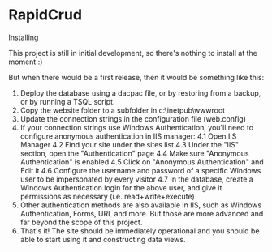 # RapidCrud

Installing

This project is still in initial development, so there's nothing to install at the moment :)

But when there would be a first release, then it would be something like this:

1. Deploy the database using a dacpac file, or by restoring from a backup, or by running a TSQL script.
2. Copy the website folder to a subfolder in c:\inetpub\wwwroot
3. Update the connection strings in the configuration file (web.config)
4. If your connection strings use Windows Authentication, you'll need to configure anonymous authentication in IIS manager:
  4.1 Open IIS Manager
  4.2 Find your site under the sites list
  4.3 Under the "IIS" section, open the "Authentication" page
  4.4 Make sure "Anonymous Authentication" is enabled
  4.5 Click on "Anonymous Authentication" and Edit it
  4.6 Configure the username and password of a specific Windows user to be impersonated by every visitor
  4.7 In the database, create a Windows Authentication login for the above user, and give it permissions as necessary (i.e. read+write+execute)
5. Other authentication methods are also available in IIS, such as Windows Authentication, Forms, URL and more. But those are more advanced and far beyond the scope of this project.
6. That's it! The site should be immediately operational and you should be able to start using it and constructing data views.
